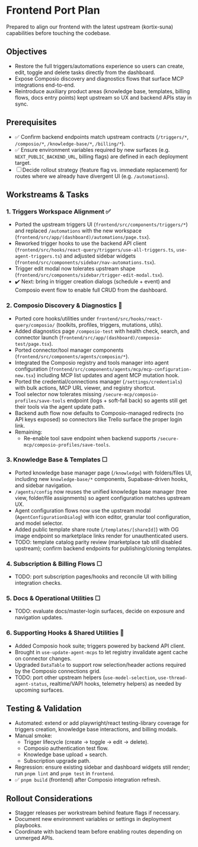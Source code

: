 # Frontend Port Plan

Prepared to align our frontend with the latest upstream (kortix-suna) capabilities before touching the codebase.

## Objectives
- Restore the full triggers/automations experience so users can create, edit, toggle and delete tasks directly from the dashboard.
- Expose Composio discovery and diagnostics flows that surface MCP integrations end-to-end.
- Reintroduce auxiliary product areas (knowledge base, templates, billing flows, docs entry points) kept upstream so UX and backend APIs stay in sync.

## Prerequisites
- ✅ Confirm backend endpoints match upstream contracts (`/triggers/*`, `/composio/*`, `/knowledge-base/*`, `/billing/*`).
- ✅ Ensure environment variables required by new surfaces (e.g. `NEXT_PUBLIC_BACKEND_URL`, billing flags) are defined in each deployment target.
- ☐ Decide rollout strategy (feature flag vs. immediate replacement) for routes where we already have divergent UI (e.g. `/automations`).

## Workstreams & Tasks

### 1. Triggers Workspace Alignment ✅
- Ported the upstream triggers UI (`frontend/src/components/triggers/*`) and replaced `/automations` with the new workspace (`frontend/src/app/(dashboard)/automations/page.tsx`).
- Reworked trigger hooks to use the backend API client (`frontend/src/hooks/react-query/triggers/use-all-triggers.ts`, `use-agent-triggers.ts`) and adjusted sidebar widgets (`frontend/src/components/sidebar/nav-automations.tsx`).
- Trigger edit modal now tolerates upstream shape (`frontend/src/components/sidebar/trigger-edit-modal.tsx`).
- ✔️ Next: bring in trigger creation dialogs (schedule + event) and Composio event flow to enable full CRUD from the dashboard.

### 2. Composio Discovery & Diagnostics 🚧
- Ported core hooks/utilities under `frontend/src/hooks/react-query/composio/` (toolkits, profiles, triggers, mutations, utils).
- Added diagnostics page `/composio-test` with health check, search, and connector launch (`frontend/src/app/(dashboard)/composio-test/page.tsx`).
- Ported connector/tool manager components (`frontend/src/components/agents/composio/*`).
- Integrated the Composio registry and tools manager into agent configuration (`frontend/src/components/agents/mcp/mcp-configuration-new.tsx`) including MCP list updates and agent MCP mutation hook.
- Ported the credential/connections manager (`/settings/credentials`) with bulk actions, MCP URL viewer, and registry shortcut.
- Tool selector now tolerates missing `/secure-mcp/composio-profiles/save-tools` endpoint (logs + soft-fall back) so agents still get their tools via the agent update path.
- Backend auth flow now defaults to Composio-managed redirects (no API keys exposed) so connectors like Trello surface the proper login link.
- Remaining:
  - Re-enable tool save endpoint when backend supports `/secure-mcp/composio-profiles/save-tools`.

### 3. Knowledge Base & Templates ☐
- Ported knowledge base manager page (`/knowledge`) with folders/files UI, including new `knowledge-base/*` components, Supabase-driven hooks, and sidebar navigation.
- `/agents/config` now reuses the unified knowledge base manager (tree view, folder/file assignments) so agent configuration matches upstream UX.
- Agent configuration flows now use the upstream modal (`AgentConfigurationDialog`) with icon editor, granular tool configuration, and model selector.
- Added public template share route (`/templates/[shareId]`) with OG image endpoint so marketplace links render for unauthenticated users.
- TODO: template catalog parity review (marketplace tab still disabled upstream); confirm backend endpoints for publishing/cloning templates.

### 4. Subscription & Billing Flows ☐
- TODO: port subscription pages/hooks and reconcile UI with billing integration checks.

### 5. Docs & Operational Utilities ☐
- TODO: evaluate docs/master-login surfaces, decide on exposure and navigation updates.

### 6. Supporting Hooks & Shared Utilities 🚧
- Added Composio hook suite; triggers powered by backend API client.
- Brought in `use-update-agent-mcps` to let registry invalidate agent cache on connector changes.
- Upgraded `DataTable` to support row selection/header actions required by the Composio connections grid.
- TODO: port other upstream helpers (`use-model-selection`, `use-thread-agent-status`, realtime/VAPI hooks, telemetry helpers) as needed by upcoming surfaces.

## Testing & Validation
- Automated: extend or add playwright/react testing-library coverage for triggers creation, knowledge base interactions, and billing modals.
- Manual smoke:
  - Trigger lifecycle (create → toggle → edit → delete).
  - Composio authentication test flow.
  - Knowledge base upload + search.
  - Subscription upgrade path.
- Regression: ensure existing sidebar and dashboard widgets still render; run `pnpm lint` and `pnpm test` in `frontend`.
- ✅ `pnpm build` (frontend) after Composio integration refresh.

## Rollout Considerations
- Stagger releases per workstream behind feature flags if necessary.
- Document new environment variables or settings in deployment playbooks.
- Coordinate with backend team before enabling routes depending on unmerged APIs.
